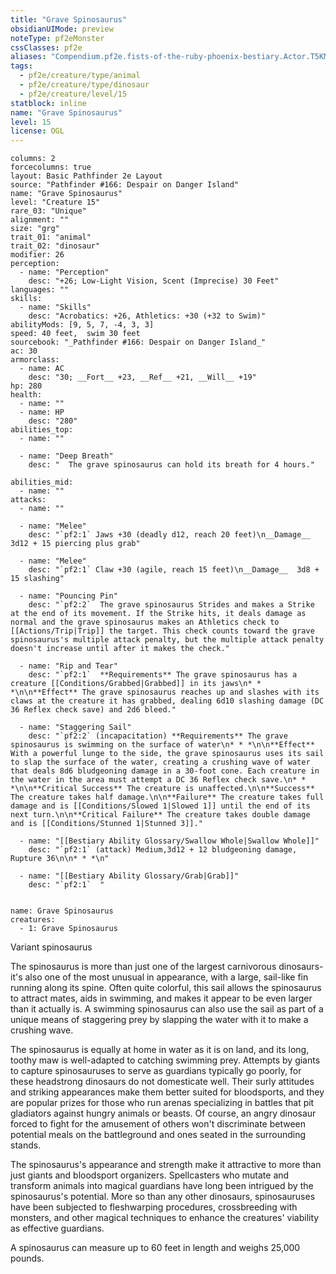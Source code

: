 ```yaml
---
title: "Grave Spinosaurus"
obsidianUIMode: preview
noteType: pf2eMonster
cssClasses: pf2e
aliases: "Compendium.pf2e.fists-of-the-ruby-phoenix-bestiary.Actor.T5KMiSE8W1R8ChbV" 
tags:
  - pf2e/creature/type/animal
  - pf2e/creature/type/dinosaur
  - pf2e/creature/level/15
statblock: inline
name: "Grave Spinosaurus"
level: 15
license: OGL
---
```


```statblock
columns: 2
forcecolumns: true
layout: Basic Pathfinder 2e Layout
source: "Pathfinder #166: Despair on Danger Island"
name: "Grave Spinosaurus"
level: "Creature 15"
rare_03: "Unique"
alignment: ""
size: "grg"
trait_01: "animal"
trait_02: "dinosaur"
modifier: 26
perception:
  - name: "Perception"
    desc: "+26; Low-Light Vision, Scent (Imprecise) 30 Feet"
languages: ""
skills:
  - name: "Skills"
    desc: "Acrobatics: +26, Athletics: +30 (+32 to Swim)"
abilityMods: [9, 5, 7, -4, 3, 3]
speed: 40 feet,  swim 30 feet
sourcebook: "_Pathfinder #166: Despair on Danger Island_"
ac: 30
armorclass:
  - name: AC
    desc: "30; __Fort__ +23, __Ref__ +21, __Will__ +19"
hp: 280
health:
  - name: ""
  - name: HP
    desc: "280"
abilities_top:
  - name: ""

  - name: "Deep Breath"
    desc: "  The grave spinosaurus can hold its breath for 4 hours."

abilities_mid:
  - name: ""
attacks:
  - name: ""

  - name: "Melee"
    desc: "`pf2:1` Jaws +30 (deadly d12, reach 20 feet)\n__Damage__  3d12 + 15 piercing plus grab"

  - name: "Melee"
    desc: "`pf2:1` Claw +30 (agile, reach 15 feet)\n__Damage__  3d8 + 15 slashing"

  - name: "Pouncing Pin"
    desc: "`pf2:2`  The grave spinosaurus Strides and makes a Strike at the end of its movement. If the Strike hits, it deals damage as normal and the grave spinosaurus makes an Athletics check to [[Actions/Trip|Trip]] the target. This check counts toward the grave spinosaurus's multiple attack penalty, but the multiple attack penalty doesn't increase until after it makes the check."

  - name: "Rip and Tear"
    desc: "`pf2:1`  **Requirements** The grave spinosaurus has a creature [[Conditions/Grabbed|Grabbed]] in its jaws\n* * *\n\n**Effect** The grave spinosaurus reaches up and slashes with its claws at the creature it has grabbed, dealing 6d10 slashing damage (DC 36 Reflex check save) and 2d6 bleed."

  - name: "Staggering Sail"
    desc: "`pf2:2` (incapacitation) **Requirements** The grave spinosaurus is swimming on the surface of water\n* * *\n\n**Effect** With a powerful lunge to the side, the grave spinosaurus uses its sail to slap the surface of the water, creating a crushing wave of water that deals 8d6 bludgeoning damage in a 30-foot cone. Each creature in the water in the area must attempt a DC 36 Reflex check save.\n* * *\n\n**Critical Success** The creature is unaffected.\n\n**Success** The creature takes half damage.\n\n**Failure** The creature takes full damage and is [[Conditions/Slowed 1|Slowed 1]] until the end of its next turn.\n\n**Critical Failure** The creature takes double damage and is [[Conditions/Stunned 1|Stunned 3]]."

  - name: "[[Bestiary Ability Glossary/Swallow Whole|Swallow Whole]]"
    desc: "`pf2:1` (attack) Medium,3d12 + 12 bludgeoning damage, Rupture 36\n\n* * *\n"

  - name: "[[Bestiary Ability Glossary/Grab|Grab]]"
    desc: "`pf2:1`  "
 
```

```encounter-table
name: Grave Spinosaurus
creatures:
  - 1: Grave Spinosaurus
```


Variant spinosaurus

The spinosaurus is more than just one of the largest carnivorous dinosaurs-it's also one of the most unusual in appearance, with a large, sail-like fin running along its spine. Often quite colorful, this sail allows the spinosaurus to attract mates, aids in swimming, and makes it appear to be even larger than it actually is. A swimming spinosaurus can also use the sail as part of a unique means of staggering prey by slapping the water with it to make a crushing wave.

The spinosaurus is equally at home in water as it is on land, and its long, toothy maw is well-adapted to catching swimming prey. Attempts by giants to capture spinosauruses to serve as guardians typically go poorly, for these headstrong dinosaurs do not domesticate well. Their surly attitudes and striking appearances make them better suited for bloodsports, and they are popular prizes for those who run arenas specializing in battles that pit gladiators against hungry animals or beasts. Of course, an angry dinosaur forced to fight for the amusement of others won't discriminate between potential meals on the battleground and ones seated in the surrounding stands.

The spinosaurus's appearance and strength make it attractive to more than just giants and bloodsport organizers. Spellcasters who mutate and transform animals into magical guardians have long been intrigued by the spinosaurus's potential. More so than any other dinosaurs, spinosauruses have been subjected to fleshwarping procedures, crossbreeding with monsters, and other magical techniques to enhance the creatures' viability as effective guardians.

A spinosaurus can measure up to 60 feet in length and weighs 25,000 pounds.
